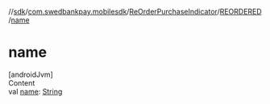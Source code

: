 //[sdk](../../../../index.md)/[com.swedbankpay.mobilesdk](../../index.md)/[ReOrderPurchaseIndicator](../index.md)/[REORDERED](index.md)/[name](name.md)



# name  
[androidJvm]  
Content  
val [name](name.md): [String](https://kotlinlang.org/api/latest/jvm/stdlib/kotlin/-string/index.html)  



